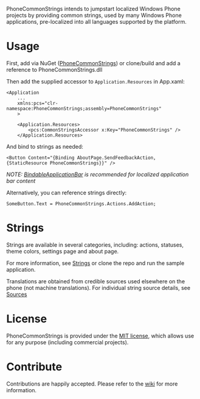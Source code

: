 PhoneCommonStrings intends to jumpstart localized Windows Phone projects by providing common strings, used by many Windows Phone applications, pre-localized into all languages supported by the platform.# UsageFirst, add via NuGet ([PhoneCommonStrings](http://nuget.org/packages/PhoneCommonStrings)) or clone/build and add a reference to PhoneCommonStrings.dllThen add the supplied accessor to `Application.Resources` in App.xaml:    <Application    	...    	xmlns:pcs="clr-namespace:PhoneCommonStrings;assembly=PhoneCommonStrings"    	>    	    <Application.Resources>    		<pcs:CommonStringsAccessor x:Key="PhoneCommonStrings" />    	</Application.Resources>And bind to strings as needed:    <Button Content="{Binding AboutPage.SendFeedbackAction, {StaticResource PhoneCommonStrings}}" />*NOTE: [BindableApplicationBar](http://nuget.org/packages/BindableApplicationBar) is recommended for localized application bar content*Alternatively, you can reference strings directly:    SomeButton.Text = PhoneCommonStrings.Actions.AddAction;# StringsStrings are available in several categories, including: actions, statuses, theme colors, settings page and about page.For more information, see [Strings](http://github.com/richardszalay/phone-common-strings/wiki/Strings) or clone the repo and run the sample application.Translations are obtained from credible sources used elsewhere on the phone (not machine translations). For individual string source details, see [Sources](http://github.com/richardszalay/phone-common-strings/wiki/Sources)# LicensePhoneCommonStrings is provided under the [MIT license](https://github.com/richardszalay/phone-common-strings/blob/master/LICENSE), which allows use for any purpose (including commercial projects).# ContributeContributions are happily accepted. Please refer to the [wiki](http://github.com/richardszalay/phone-common-strings/wiki/Contribute) for more information.